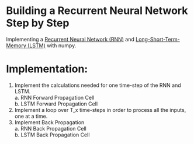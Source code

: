 # Building a Recurrent Neural Network Step by Step  
  
Implementing a [Recurrent Neural Network (RNN)](https://en.wikipedia.org/wiki/Recurrent_neural_network) and [Long-Short-Term-Memory (LSTM)](https://en.wikipedia.org/wiki/Long_short-term_memory) with numpy.  
  
# Implementation:  
1. Implement the calculations needed for one time-step of the RNN and LSTM.  
   a. RNN Forward Propagation Cell  
   b. LSTM Forward Propagation Cell  
2. Implement a loop over T_x time-steps in order to process all the inputs, one at a time.    
3. Implement Back Propagation  
   a. RNN Back Propagation Cell  
   b. LSTM Back Propagation Cell  
